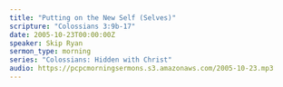 ```yaml
---
title: "Putting on the New Self (Selves)"
scripture: "Colossians 3:9b-17"
date: 2005-10-23T00:00:00Z
speaker: Skip Ryan
sermon_type: morning
series: "Colossians: Hidden with Christ"
audio: https://pcpcmorningsermons.s3.amazonaws.com/2005-10-23.mp3 
---
```



